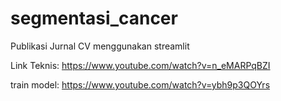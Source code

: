 # segmentasi_cancer
Publikasi Jurnal CV menggunakan streamlit


Link
Teknis: https://www.youtube.com/watch?v=n_eMARPqBZI

train model: https://www.youtube.com/watch?v=ybh9p3QOYrs
